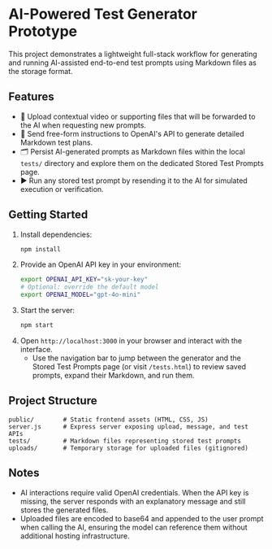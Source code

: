 # AI-Powered Test Generator Prototype

This project demonstrates a lightweight full-stack workflow for generating and running AI-assisted end-to-end test prompts using Markdown files as the storage format.

## Features

- 📁 Upload contextual video or supporting files that will be forwarded to the AI when requesting new prompts.
- 💬 Send free-form instructions to OpenAI's API to generate detailed Markdown test plans.
- 🗂️ Persist AI-generated prompts as Markdown files within the local `tests/` directory and explore them on the dedicated Stored Test Prompts page.
- ▶️ Run any stored test prompt by resending it to the AI for simulated execution or verification.

## Getting Started

1. Install dependencies:
   ```bash
   npm install
   ```
2. Provide an OpenAI API key in your environment:
   ```bash
   export OPENAI_API_KEY="sk-your-key"
   # Optional: override the default model
   export OPENAI_MODEL="gpt-4o-mini"
   ```
3. Start the server:
   ```bash
   npm start
   ```
4. Open `http://localhost:3000` in your browser and interact with the interface.
   - Use the navigation bar to jump between the generator and the Stored Test Prompts page (or visit `/tests.html`) to review saved prompts, expand their Markdown, and run them.

## Project Structure

```
public/        # Static frontend assets (HTML, CSS, JS)
server.js      # Express server exposing upload, message, and test APIs
tests/         # Markdown files representing stored test prompts
uploads/       # Temporary storage for uploaded files (gitignored)
```

## Notes

- AI interactions require valid OpenAI credentials. When the API key is missing, the server responds with an explanatory message and still stores the generated files.
- Uploaded files are encoded to base64 and appended to the user prompt when calling the AI, ensuring the model can reference them without additional hosting infrastructure.
